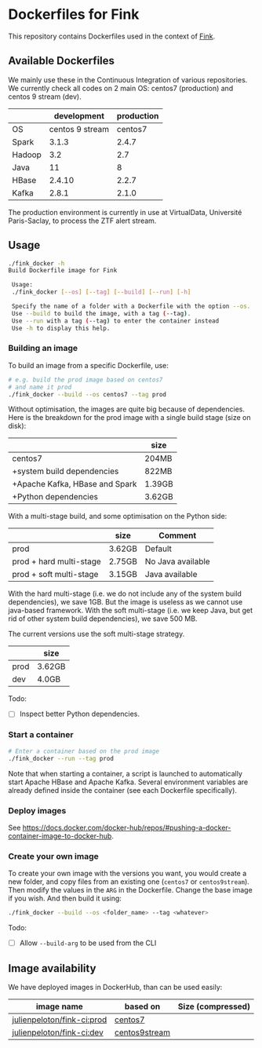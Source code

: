 # Dockerfiles for Fink

This repository contains Dockerfiles used in the context of [Fink](https://github.com/astrolabsoftware/fink-broker).

## Available Dockerfiles

We mainly use these in the Continuous Integration of various repositories. We currently check all codes on 2 main OS: centos7 (production) and centos 9 stream (dev).

| | development | production |
|-|-----|------|
| OS | centos 9 stream| centos7|
| Spark | 3.1.3 | 2.4.7 |
| Hadoop | 3.2 | 2.7|
| Java |11 | 8|
| HBase | 2.4.10 | 2.2.7 |
| Kafka | 2.8.1 | 2.1.0 |

The production environment is currently in use at VirtualData, Université Paris-Saclay, to process the ZTF alert stream.

## Usage

```bash
./fink_docker -h
Build Dockerfile image for Fink

 Usage:
 ./fink_docker [--os] [--tag] [--build] [--run] [-h]

 Specify the name of a folder with a Dockerfile with the option --os.
 Use --build to build the image, with a tag (--tag).
 Use --run with a tag (--tag) to enter the container instead
 Use -h to display this help.
```

### Building an image

To build an image from a specific Dockerfile, use:

```bash
# e.g. build the prod image based on centos7
# and name it prod
./fink_docker --build --os centos7 --tag prod
```

Without optimisation, the images are quite big because of dependencies. Here is the breakdown for the prod image with a single build stage (size on disk):

|        | size |
|--------|------|
| centos7| 204MB|
| +system build dependencies|   822MB |
| +Apache Kafka, HBase and Spark|    1.39GB  |
| +Python dependencies|  3.62GB    |

With a multi-stage build, and some optimisation on the Python side:

|        | size | Comment |
|--------|------|---------|
| prod   |  3.62GB    | Default
| prod + hard multi-stage   |  2.75GB  | No Java available |
| prod + soft multi-stage   |  3.15GB  | Java available |

With the hard multi-stage (i.e. we do not include any of the system build dependencies), we save 1GB. But the image is useless as we cannot use java-based framework. With the soft multi-stage (i.e. we keep Java, but get rid of other system build dependencies), we save 500 MB.

The current versions use the soft multi-stage strategy.

|        | size |
|--------|------|
| prod   |  3.62GB    |
| dev   |  4.0GB    |

Todo:
- [ ] Inspect better Python dependencies.

### Start a container

```bash
# Enter a container based on the prod image
./fink_docker --run --tag prod
```

Note that when starting a container, a script is launched to automatically start Apache HBase and Apache Kafka. Several environment variables are already defined inside the container (see each Dockerfile specifically).

### Deploy images

See https://docs.docker.com/docker-hub/repos/#pushing-a-docker-container-image-to-docker-hub.

### Create your own image

To create your own image with the versions you want, you would create a new folder, and copy files from an existing one (`centos7` or `centos9stream`). Then modify the values in the `ARG` in the Dockerfile. Change the base image if you wish. And then build it using:

```bash
./fink_docker --build --os <folder_name> --tag <whatever>
```

Todo:
- [ ] Allow `--build-arg` to be used from the CLI

## Image availability

We have deployed images in DockerHub, than can be used easily:

| image name | based on | Size (compressed) |
|------------|----------|-------------------|
| [julienpeloton/fink-ci:prod]() | [centos7](centos7) | |
| [julienpeloton/fink-ci:dev]() | [centos9stream](centos9stream) | |
